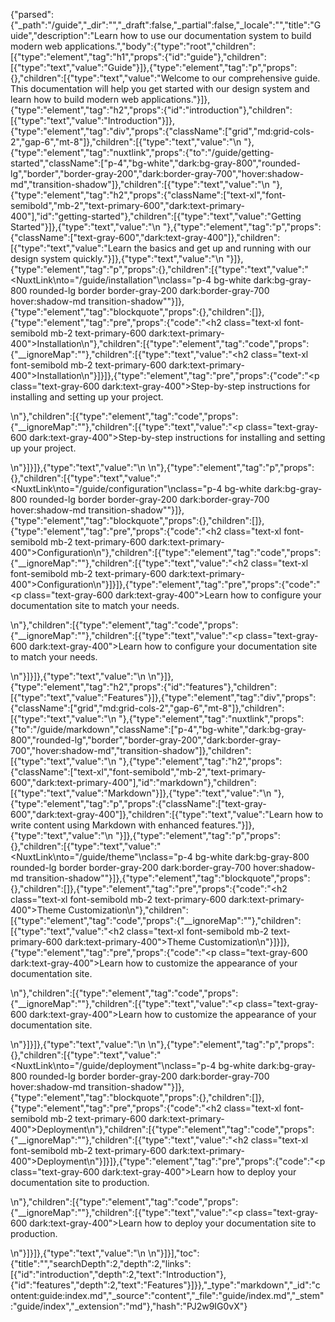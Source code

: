 {"parsed":{"_path":"/guide","_dir":"","_draft":false,"_partial":false,"_locale":"","title":"Guide","description":"Learn how to use our documentation system to build modern web applications.","body":{"type":"root","children":[{"type":"element","tag":"h1","props":{"id":"guide"},"children":[{"type":"text","value":"Guide"}]},{"type":"element","tag":"p","props":{},"children":[{"type":"text","value":"Welcome to our comprehensive guide. This documentation will help you get started with our design system and learn how to build modern web applications."}]},{"type":"element","tag":"h2","props":{"id":"introduction"},"children":[{"type":"text","value":"Introduction"}]},{"type":"element","tag":"div","props":{"className":["grid","md:grid-cols-2","gap-6","mt-8"]},"children":[{"type":"text","value":"\n  "},{"type":"element","tag":"nuxtlink","props":{"to":"/guide/getting-started","className":["p-4","bg-white","dark:bg-gray-800","rounded-lg","border","border-gray-200","dark:border-gray-700","hover:shadow-md","transition-shadow"]},"children":[{"type":"text","value":"\n    "},{"type":"element","tag":"h2","props":{"className":["text-xl","font-semibold","mb-2","text-primary-600","dark:text-primary-400"],"id":"getting-started"},"children":[{"type":"text","value":"Getting Started"}]},{"type":"text","value":"\n    "},{"type":"element","tag":"p","props":{"className":["text-gray-600","dark:text-gray-400"]},"children":[{"type":"text","value":"Learn the basics and get up and running with our design system quickly."}]},{"type":"text","value":"\n  "}]},{"type":"element","tag":"p","props":{},"children":[{"type":"text","value":"<NuxtLink\nto=\"/guide/installation\"\nclass=\"p-4 bg-white dark:bg-gray-800 rounded-lg border border-gray-200 dark:border-gray-700 hover:shadow-md transition-shadow\""}]},{"type":"element","tag":"blockquote","props":{},"children":[]},{"type":"element","tag":"pre","props":{"code":"<h2 class=\"text-xl font-semibold mb-2 text-primary-600 dark:text-primary-400\">Installation</h2>\n"},"children":[{"type":"element","tag":"code","props":{"__ignoreMap":""},"children":[{"type":"text","value":"<h2 class=\"text-xl font-semibold mb-2 text-primary-600 dark:text-primary-400\">Installation</h2>\n"}]}]},{"type":"element","tag":"pre","props":{"code":"<p class=\"text-gray-600 dark:text-gray-400\">Step-by-step instructions for installing and setting up your project.</p>\n"},"children":[{"type":"element","tag":"code","props":{"__ignoreMap":""},"children":[{"type":"text","value":"<p class=\"text-gray-600 dark:text-gray-400\">Step-by-step instructions for installing and setting up your project.</p>\n"}]}]},{"type":"text","value":"\n  \n"},{"type":"element","tag":"p","props":{},"children":[{"type":"text","value":"<NuxtLink\nto=\"/guide/configuration\"\nclass=\"p-4 bg-white dark:bg-gray-800 rounded-lg border border-gray-200 dark:border-gray-700 hover:shadow-md transition-shadow\""}]},{"type":"element","tag":"blockquote","props":{},"children":[]},{"type":"element","tag":"pre","props":{"code":"<h2 class=\"text-xl font-semibold mb-2 text-primary-600 dark:text-primary-400\">Configuration</h2>\n"},"children":[{"type":"element","tag":"code","props":{"__ignoreMap":""},"children":[{"type":"text","value":"<h2 class=\"text-xl font-semibold mb-2 text-primary-600 dark:text-primary-400\">Configuration</h2>\n"}]}]},{"type":"element","tag":"pre","props":{"code":"<p class=\"text-gray-600 dark:text-gray-400\">Learn how to configure your documentation site to match your needs.</p>\n"},"children":[{"type":"element","tag":"code","props":{"__ignoreMap":""},"children":[{"type":"text","value":"<p class=\"text-gray-600 dark:text-gray-400\">Learn how to configure your documentation site to match your needs.</p>\n"}]}]},{"type":"text","value":"\n  \n"}]},{"type":"element","tag":"h2","props":{"id":"features"},"children":[{"type":"text","value":"Features"}]},{"type":"element","tag":"div","props":{"className":["grid","md:grid-cols-2","gap-6","mt-8"]},"children":[{"type":"text","value":"\n  "},{"type":"element","tag":"nuxtlink","props":{"to":"/guide/markdown","className":["p-4","bg-white","dark:bg-gray-800","rounded-lg","border","border-gray-200","dark:border-gray-700","hover:shadow-md","transition-shadow"]},"children":[{"type":"text","value":"\n    "},{"type":"element","tag":"h2","props":{"className":["text-xl","font-semibold","mb-2","text-primary-600","dark:text-primary-400"],"id":"markdown"},"children":[{"type":"text","value":"Markdown"}]},{"type":"text","value":"\n    "},{"type":"element","tag":"p","props":{"className":["text-gray-600","dark:text-gray-400"]},"children":[{"type":"text","value":"Learn how to write content using Markdown with enhanced features."}]},{"type":"text","value":"\n  "}]},{"type":"element","tag":"p","props":{},"children":[{"type":"text","value":"<NuxtLink\nto=\"/guide/theme\"\nclass=\"p-4 bg-white dark:bg-gray-800 rounded-lg border border-gray-200 dark:border-gray-700 hover:shadow-md transition-shadow\""}]},{"type":"element","tag":"blockquote","props":{},"children":[]},{"type":"element","tag":"pre","props":{"code":"<h2 class=\"text-xl font-semibold mb-2 text-primary-600 dark:text-primary-400\">Theme Customization</h2>\n"},"children":[{"type":"element","tag":"code","props":{"__ignoreMap":""},"children":[{"type":"text","value":"<h2 class=\"text-xl font-semibold mb-2 text-primary-600 dark:text-primary-400\">Theme Customization</h2>\n"}]}]},{"type":"element","tag":"pre","props":{"code":"<p class=\"text-gray-600 dark:text-gray-400\">Learn how to customize the appearance of your documentation site.</p>\n"},"children":[{"type":"element","tag":"code","props":{"__ignoreMap":""},"children":[{"type":"text","value":"<p class=\"text-gray-600 dark:text-gray-400\">Learn how to customize the appearance of your documentation site.</p>\n"}]}]},{"type":"text","value":"\n  \n"},{"type":"element","tag":"p","props":{},"children":[{"type":"text","value":"<NuxtLink\nto=\"/guide/deployment\"\nclass=\"p-4 bg-white dark:bg-gray-800 rounded-lg border border-gray-200 dark:border-gray-700 hover:shadow-md transition-shadow\""}]},{"type":"element","tag":"blockquote","props":{},"children":[]},{"type":"element","tag":"pre","props":{"code":"<h2 class=\"text-xl font-semibold mb-2 text-primary-600 dark:text-primary-400\">Deployment</h2>\n"},"children":[{"type":"element","tag":"code","props":{"__ignoreMap":""},"children":[{"type":"text","value":"<h2 class=\"text-xl font-semibold mb-2 text-primary-600 dark:text-primary-400\">Deployment</h2>\n"}]}]},{"type":"element","tag":"pre","props":{"code":"<p class=\"text-gray-600 dark:text-gray-400\">Learn how to deploy your documentation site to production.</p>\n"},"children":[{"type":"element","tag":"code","props":{"__ignoreMap":""},"children":[{"type":"text","value":"<p class=\"text-gray-600 dark:text-gray-400\">Learn how to deploy your documentation site to production.</p>\n"}]}]},{"type":"text","value":"\n  \n"}]}],"toc":{"title":"","searchDepth":2,"depth":2,"links":[{"id":"introduction","depth":2,"text":"Introduction"},{"id":"features","depth":2,"text":"Features"}]}},"_type":"markdown","_id":"content:guide:index.md","_source":"content","_file":"guide/index.md","_stem":"guide/index","_extension":"md"},"hash":"PJ2w9IG0vX"}